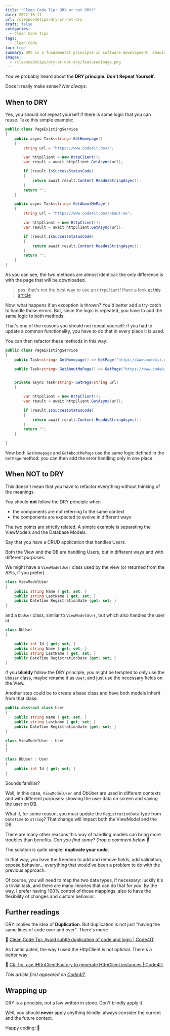 ```yaml
---
title: "Clean Code Tip: DRY or not DRY?"
date: 2022-10-11
url: /cleancodetips/dry-or-not-dry
draft: false
categories:
  - Clean Code Tips
tags:
  - Clean Code
toc: true
summary: DRY is a fundamental principle in software development. Should you apply it blindly?
images:
  - /cleancodetips/dry-or-not-dry/featuredImage.png
---
```


You've probably heard about the **DRY principle: Don't Repeat Yourself**.

Does it really make sense? _Not always_.

## When to DRY

Yes, you should not repeat yourself if there is some logic that you can reuse. Take this simple example:

```cs
public class PageExistingService
{
    public async Task<string> GetHomepage()
    {
        string url = "https://www.code4it.dev/";

        var httpClient = new HttpClient();
        var result = await httpClient.GetAsync(url);

        if (result.IsSuccessStatusCode)
        {
            return await result.Content.ReadAsStringAsync();
        }
        return "";
    }

    public async Task<string> GetAboutMePage()
    {
        string url = "https://www.code4it.dev/about-me";

        var httpClient = new HttpClient();
        var result = await httpClient.GetAsync(url);

        if (result.IsSuccessStatusCode)
        {
            return await result.Content.ReadAsStringAsync();
        }
        return "";
    }
}
```

As you can see, the two methods are almost identical: the only difference is with the page that will be downloaded.

> pss: that's not the best way to use an `HttpClient`! Have a look [at this article](https://www.code4it.dev/csharptips/use-httpclientfactory-instead-of-httpclient)

Now, what happens if an exception is thrown? You'd better add a try-catch to handle those errors. But, since the logic is repeated, you have to add the same logic to both methods.

That's one of the reasons you should not repeat yourself: if you had to update a common functionality, you have to do that in every place it is used.

You can then refactor these methods in this way:

```cs
public class PageExistingService
{
    public Task<string> GetHomepage() => GetPage("https://www.code4it.dev/");

    public Task<string> GetAboutMePage() => GetPage("https://www.code4it.dev/about-me");


    private async Task<string> GetPage(string url)
    {

        var httpClient = new HttpClient();
        var result = await httpClient.GetAsync(url);

        if (result.IsSuccessStatusCode)
        {
            return await result.Content.ReadAsStringAsync();
        }
        return "";
    }

}
```

Now both `GetHomepage` and `GetAboutMePage` use the same logic defined in the `GetPage` method: you can then add the error handling only in one place.

## When NOT to DRY

This doesn't mean that you have to refactor everything without thinking of the meanings.

You should **not** follow the DRY principle when

- the components are not referring to the same context
- the components are expected to evolve in different ways

The two points are strictly related.
A simple example is separating the ViewModels and the Database Models.

Say that you have a CRUD application that handles Users.

Both the View and the DB are handling Users, but in different ways and with different purposes.

We might have a `ViewModelUser` class used by the view (or returned from the APIs, if you prefer)

```cs
class ViewModelUser
{
    public string Name { get; set; }
    public string LastName { get; set; }
    public DateTime RegistrationDate {get; set; }
}
```

and a `DbUser` class, similar to `ViewModelUser`, but which also handles the user Id.

```cs
class DbUser
{

    public int Id { get; set; }
    public string Name { get; set; }
    public string LastName { get; set; }
    public DateTime RegistrationDate {get; set; }
}
```

If you **blinldy** follow the DRY principle, you might be tempted to only use the `DbUser` class, maybe rename it as `User`, and just use the necessary fields on the View.

Another step could be to create a base class and have both models inherit from that class:

```cs
public abstract class User
{
    public string Name { get; set; }
    public string LastName { get; set; }
    public DateTime RegistrationDate {get; set; }
}

class ViewModelUser : User
{
}

class DbUser : User
{
    public int Id { get; set; }
}
```

Sounds familiar?

Well, in this case, `ViewModelUser` and DbUser are used in different contexts and with different purposes: showing the user data on screen and saving the user on DB.

What if, for some reason, you must update the `RegistrationDate` type from `DateTime` to `string`? That change will impact both the ViewModel and the DB.

There are many other reasons this way of handling models can bring more troubles than benefits. _Can you find some? Drop a comment below 📧_

The solution is quite simple: **duplicate your code**.

In that way, you have the freedom to add and remove fields, add validation, expose behavior... everything that would've been a problem to do with the previous approach.

Of course, you will need to map the two data types, if necessary: luckily it's a trivial task, and there are many libraries that can do that for you. By the way, I prefer having 100% control of those mappings, also to have the flexibility of changes and custom behavior.

## Further readings

DRY implies the idea of **Duplication**. But duplication is not just "having the same lines of code over and over". There's more:

🔗 [Clean Code Tip: Avoid subtle duplication of code and logic | Code4IT](https://www.code4it.dev/cleancodetips/avoid-subtle-duplication)

As I anticipated, the way I used the HttpClient is not optimal. There's a better way:

🔗 [C# Tip: use IHttpClientFactory to generate HttpClient instances | Code4IT](https://www.code4it.dev/csharptips/use-httpclientfactory-instead-of-httpclient)

_This article first appeared on [Code4IT](https://www.code4it.dev/)_

## Wrapping up

DRY is a principle, not a law written in stone. Don't blindly apply it.

Well, you should **never** apply anything blindly: always consider the current and the future context.

Happy coding!
🐧
